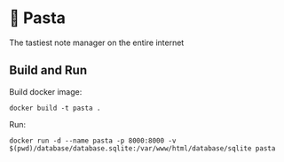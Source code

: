 # 🍝 Pasta

The tastiest note manager on the entire internet

## Build and Run

Build docker image:

```
docker build -t pasta .
```

Run:

```
docker run -d --name pasta -p 8000:8000 -v $(pwd)/database/database.sqlite:/var/www/html/database/sqlite pasta
```
